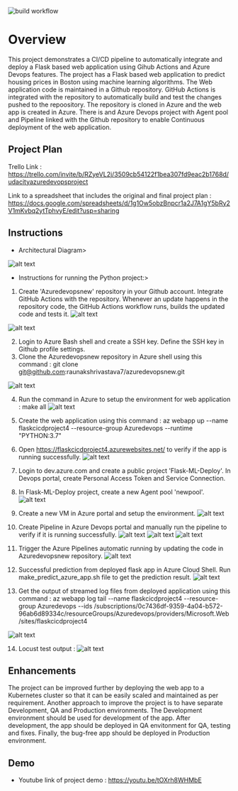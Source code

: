 ![build workflow](https://github.com/raunakshrivastava7/azuredevopsnew/actions/workflows/pythonapp.yml/badge.svg)

# Overview

This project demonstrates a CI/CD pipeline to automatically integrate and deploy a Flask based web application using Gihub Actions and Azure Devops features.
The project has a Flask based web application to predict housing prices in Boston using machine learning algorithms. The Web application code is maintained in a Github repository. GitHub Actions is integrated with the repository to automatically build and test the changes pushed to the repoository. The repository is cloned in Azure and the web app is created in Azure. There is and Azure Devops project with Agent pool and Pipeline linked with the Github repository to enable Continuous deployment of the web application.


## Project Plan

Trello Link : https://trello.com/invite/b/RZyeVL2j/3509cb54122f1bea307fd9eac2b1768d/udacityazuredevopsproject

Link to a spreadsheet that includes the original and final project plan : https://docs.google.com/spreadsheets/d/1g1Ow5obzBnpcr1a2J7A1gY5bRy2V1mKvbq2ytTphvyE/edit?usp=sharing


## Instructions

* Architectural Diagram>

![alt text](https://github.com/raunakshrivastava7/azuredevopsnew/blob/main/screenshots/Archdiagram2.png)

* Instructions for running the Python project:>

1. Create 'Azuredevopsnew' repository in your Github account. Integrate GitHub Actions with the repository. Whenever an update happens in the repository code, the GitHub Actions workflow runs, builds the updated code and tests it.
![alt text](https://github.com/raunakshrivastava7/azuredevopsnew/blob/main/screenshots/GithubActionWorkflow.png)

![alt text](https://github.com/raunakshrivastava7/azuredevopsnew/blob/main/screenshots/GithubActionsWorkflow.png)

2. Login to Azure Bash shell and create a SSH key. Define the SSH key in Github profile settings.
3. Clone the Azuredevopsnew repository in Azure shell using this command : git clone git@github.com:raunakshrivastava7/azuredevopsnew.git

![alt text](https://github.com/raunakshrivastava7/azuredevopsnew/blob/main/screenshots/git%20clone.png)

4. Run the command in Azure to setup the environment for web application : make all
![alt text](https://github.com/raunakshrivastava7/azuredevopsnew/blob/main/screenshots/successful%20make.png)

5. Create the web application using this command : az webapp up --name flaskcicdproject4 --resource-group Azuredevops --runtime "PYTHON:3.7"

6. Open https://flaskcicdproject4.azurewebsites.net/ to verify if the app is running successfully.
![alt text](https://github.com/raunakshrivastava7/azuredevopsnew/blob/main/screenshots/webapp_home.png)


7. Login to dev.azure.com and create a public project 'Flask-ML-Deploy'. In Devops portal, create Personal Access Token and Service Connection.

8. In Flask-ML-Deploy project, create a new Agent pool 'newpool'.
![alt text](https://github.com/raunakshrivastava7/azuredevopsnew/blob/main/screenshots/agent_pool.png)


9. Create a new VM in Azure portal and setup the environment.
![alt text](https://github.com/raunakshrivastava7/azuredevopsnew/blob/main/screenshots/agent_pool_vm2.png)

10. Create Pipeline in Azure Devops portal and manually run the pipeline to verify if it is running successfully.
![alt text](https://github.com/raunakshrivastava7/azuredevopsnew/blob/main/screenshots/azure_pipeline_manual_run.png)
![alt text](https://github.com/raunakshrivastava7/azuredevopsnew/blob/main/screenshots/azure_pipeline_build.png)
![alt text](https://github.com/raunakshrivastava7/azuredevopsnew/blob/main/screenshots/azure_pipeline_deploy.png)


11. Trigger the Azure Pipelines automatic running by updating the code in Azuredevopsnew repository.
![alt text](https://github.com/raunakshrivastava7/azuredevopsnew/blob/main/screenshots/azure_pipeline_run_by_github_action.png)


12. Successful prediction from deployed flask app in Azure Cloud Shell. Run make_predict_azure_app.sh file to get the prediction result.
![alt text](https://github.com/raunakshrivastava7/azuredevopsnew/blob/main/screenshots/webapp_correct_prediction.png)

13. Get the output of streamed log files from deployed application using this command : az webapp log tail --name flaskcicdproject4 --resource-group Azuredevops --ids /subscriptions/0c7436df-9359-4a04-b572-96ab6d89334c/resourceGroups/Azuredevops/providers/Microsoft.Web/sites/flaskcicdproject4

![alt text](https://github.com/raunakshrivastava7/azuredevopsnew/blob/main/screenshots/webapp_log2.png)


14. Locust test output :
![alt text](https://github.com/raunakshrivastava7/azuredevopsnew/blob/main/screenshots/Locust_log4.png)

> 

## Enhancements

The project can be improved further by deploying the web app to a Kubernetes cluster so that it can be easily scaled and maintained as per requirement. 
Another approach to improve the project is to have separate Development, QA and Production environments. The Development environment should be used for development of the app. After development, the app should be deployed in QA envitonment for QA, testing and fixes. Finally, the bug-free app should be deployed in Production environment.

## Demo 

* Youtube link of project demo : https://youtu.be/tOXrh8WHMbE


